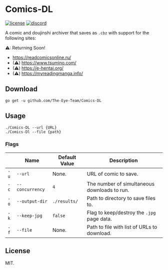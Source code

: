 # Comics-DL
[![license](https://img.shields.io/github/license/The-Eye-Team/Comics-DL.svg)](https://github.com/The-Eye-Team/Comics-DL/blob/master/LICENSE)
[![discord](https://img.shields.io/discord/302796547656253441.svg)](https://discord.gg/F55Px2y)

A comic and doujinshi archiver that saves as `.cbz` with support for the following sites:

⚠: Returning Soon!

- https://readcomicsonline.ru/
- (⚠) https://www.tsumino.com/
- (⚠) https://e-hentai.org/
- (⚠) https://myreadingmanga.info/

## Download
```
go get -u github.com/The-Eye-Team/Comics-DL
```

## Usage
```
./Comics-DL --url {URL}
./Comics-Dl --file {path}
```

### Flags
|      | Name | Default Value | Description |
|------|------|---------------|-------------|
| `-u` | `--url` | None. | URL of comic to save. |
| `-c` | `--concurrency` | `4` | The number of simultaneous downloads to run. |
| `-o` | `--output-dir` | `./results/` | Path to directory to save files to. |
| `-k` | `--keep-jpg` | `false` | Flag to keep/destroy the `.jpg` page data. |
| `-f` | `--file` | None. | Path to file with list of URLs to download. |

## License
MIT.
